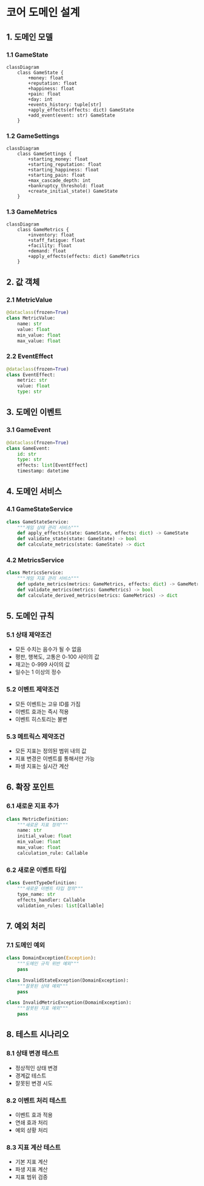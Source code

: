 # 코어 도메인 설계

## 1. 도메인 모델

### 1.1 GameState
```mermaid
classDiagram
    class GameState {
        +money: float
        +reputation: float
        +happiness: float
        +pain: float
        +day: int
        +events_history: tuple[str]
        +apply_effects(effects: dict) GameState
        +add_event(event: str) GameState
    }
```

### 1.2 GameSettings
```mermaid
classDiagram
    class GameSettings {
        +starting_money: float
        +starting_reputation: float
        +starting_happiness: float
        +starting_pain: float
        +max_cascade_depth: int
        +bankruptcy_threshold: float
        +create_initial_state() GameState
    }
```

### 1.3 GameMetrics
```mermaid
classDiagram
    class GameMetrics {
        +inventory: float
        +staff_fatigue: float
        +facility: float
        +demand: float
        +apply_effects(effects: dict) GameMetrics
    }
```

## 2. 값 객체

### 2.1 MetricValue
```python
@dataclass(frozen=True)
class MetricValue:
    name: str
    value: float
    min_value: float
    max_value: float
```

### 2.2 EventEffect
```python
@dataclass(frozen=True)
class EventEffect:
    metric: str
    value: float
    type: str
```

## 3. 도메인 이벤트

### 3.1 GameEvent
```python
@dataclass(frozen=True)
class GameEvent:
    id: str
    type: str
    effects: list[EventEffect]
    timestamp: datetime
```

## 4. 도메인 서비스

### 4.1 GameStateService
```python
class GameStateService:
    """게임 상태 관리 서비스"""
    def apply_effects(state: GameState, effects: dict) -> GameState
    def validate_state(state: GameState) -> bool
    def calculate_metrics(state: GameState) -> dict
```

### 4.2 MetricsService
```python
class MetricsService:
    """게임 지표 관리 서비스"""
    def update_metrics(metrics: GameMetrics, effects: dict) -> GameMetrics
    def validate_metrics(metrics: GameMetrics) -> bool
    def calculate_derived_metrics(metrics: GameMetrics) -> dict
```

## 5. 도메인 규칙

### 5.1 상태 제약조건
- 모든 수치는 음수가 될 수 없음
- 평판, 행복도, 고통은 0-100 사이의 값
- 재고는 0-999 사이의 값
- 일수는 1 이상의 정수

### 5.2 이벤트 제약조건
- 모든 이벤트는 고유 ID를 가짐
- 이벤트 효과는 즉시 적용
- 이벤트 히스토리는 불변

### 5.3 메트릭스 제약조건
- 모든 지표는 정의된 범위 내의 값
- 지표 변경은 이벤트를 통해서만 가능
- 파생 지표는 실시간 계산

## 6. 확장 포인트

### 6.1 새로운 지표 추가
```python
class MetricDefinition:
    """새로운 지표 정의"""
    name: str
    initial_value: float
    min_value: float
    max_value: float
    calculation_rule: Callable
```

### 6.2 새로운 이벤트 타입
```python
class EventTypeDefinition:
    """새로운 이벤트 타입 정의"""
    type_name: str
    effects_handler: Callable
    validation_rules: list[Callable]
```

## 7. 예외 처리

### 7.1 도메인 예외
```python
class DomainException(Exception):
    """도메인 규칙 위반 예외"""
    pass

class InvalidStateException(DomainException):
    """잘못된 상태 예외"""
    pass

class InvalidMetricException(DomainException):
    """잘못된 지표 예외"""
    pass
```

## 8. 테스트 시나리오

### 8.1 상태 변경 테스트
- 정상적인 상태 변경
- 경계값 테스트
- 잘못된 변경 시도

### 8.2 이벤트 처리 테스트
- 이벤트 효과 적용
- 연쇄 효과 처리
- 예외 상황 처리

### 8.3 지표 계산 테스트
- 기본 지표 계산
- 파생 지표 계산
- 지표 범위 검증 